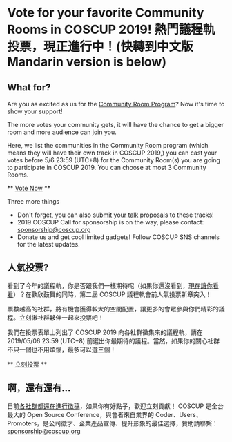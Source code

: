 # Vote for your favorite Community Rooms in COSCUP 2019! 熱門議程軌投票，現正進行中！(快轉到中文版 Mandarin version is below)

## What for?
Are you as excited as us for the [Community Room Program](https://blog.coscup.org/2019/04/2019-cfp-open.html)? Now it's time to show your support!

The more votes your community gets, it will have the chance to get a bigger room and more audience can join you.

Here, we list the communities in the Community Room program (which means they will have their own track in COSCUP 2019,) you can cast your votes before 5/6 23:59 (UTC+8) for the Community Room(s) you are going to participate in COSCUP 2019. You can choose at most 3 Community Rooms.

** [Vote Now](https://docs.google.com/forms/d/e/1FAIpQLSeKqH542R2tpAyHR0TnB6hb3XOqTxa5-LSWjU_knDp0mA9YoQ/viewform) **

Three more things
* Don't forget, you can also [submit your talk proposals](https://blog.coscup.org/2019/04/2019-cfp-open.html) to these tracks!
* 2019 COSCUP Call for sponsorship is on the way, please contact: [sponsorship@coscup.org](sponsorship@coscup.org)
* Donate us and get cool limited gadgets! Follow COSCUP SNS channels for the latest updates.

## 人氣投票?
看到了今年的議程軌，你是否跟我們一樣期待呢（如果你還沒看到，[現在讓你看看](https://blog.coscup.org/2019/04/2019-cfp-open.html)）？在歡欣鼓舞的同時，第二屆 COSCUP 議程軌會前人氣投票新章突入！

票數越高的社群，將有機會獲得較大的空間配置，讓更多的會眾參與你們精彩的議程。立刻揪社群夥伴一起來投票吧！

我們在投票表單上列出了 COSCUP 2019 向各社群徵集來的議程軌，請在 2019/05/06 23:59 (UTC+8) 前選出你最期待的議程。當然，如果你的關心社群不只一個也不用煩惱，最多可以選三個！

** [立刻投票](https://docs.google.com/forms/d/e/1FAIpQLSeKqH542R2tpAyHR0TnB6hb3XOqTxa5-LSWjU_knDp0mA9YoQ/viewform) **

## 啊，還有還有...
目前[各社群都還在進行徵稿](https://blog.coscup.org/2019/04/2019-cfp-open.html)，如果你有好點子，歡迎立刻貢獻！
COSCUP 是全台最大的 Open Source Conference，與會者來自業界的 Coder、Users、Promoters，是公司徵才、企業產品宣傳、提升形象的最佳選擇，贊助請聯繫：[sponsorship@coscup.org](sponsorship@coscup.org)